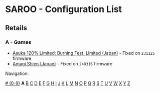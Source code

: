 # SAROO - Configuration List

## Retails

### A - Games

- [Asuka 120% Limited: Burning Fest. Limited (Japan)](../../../Regions/Retails/Japan/T-16708G/README.md) - Fixed on `231125` firmware
- [Amagi Shien (Japan)](../../../Regions/Retails/Japan/T-1513G/README.md) - Fixed on `240316` firmware

Navigation:

[# (0-9)](./09.md) **A** [B](./B.md) [C](./C.md) [D](./D.md) [E](./E.md) [F](./F.md) [G](./G.md) [H](./H.md) [I](./I.md) [J](./J.md) [K](./K.md) [L](./L.md) [M](./M.md) [N](./N.md) [O](./O.md) [P](./P.md) [Q](./Q.md) [R](./R.md) [S](./S.md) [T](./T.md) [U](./U.md) [V](./V.md) [W](./W.md) [X](./X.md) [Y](./Y.md) [Z](./Z.md)
